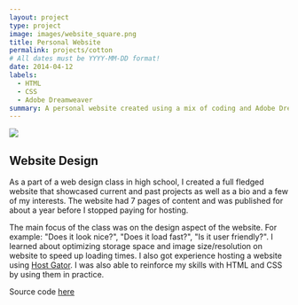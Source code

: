 ```yaml
---
layout: project
type: project
image: images/website_square.png
title: Personal Website
permalink: projects/cotton
# All dates must be YYYY-MM-DD format!
date: 2014-04-12
labels:
  - HTML
  - CSS
  - Adobe Dreamweaver
summary: A personal website created using a mix of coding and Adobe Dreamweaver.
--- 
```

<img class="ui image" src="{{ site.baseurl }}/images/website.png">

## Website Design
As a part of a web design class in high school, I created a full fledged website that showcased current and past projects as well as a bio and a few of my interests. The website had 7 pages of content and was published for about a year before I stopped paying for hosting.

The main focus of the class was on the design aspect of the website. For example: "Does it look nice?", "Does it load fast?", "Is it user friendly?". I learned about optimizing storage space and image size/resolution on website to speed up loading times. I also got experience hosting a website using <a href="https://www.hostgator.com/">Host Gator</a>. I was also able to reinforce my skills with HTML and CSS by using them in practice. 

Source code <a href="https://github.com/boyle-michael/boyle-michael.github.io/tree/master/Home">here</a>
